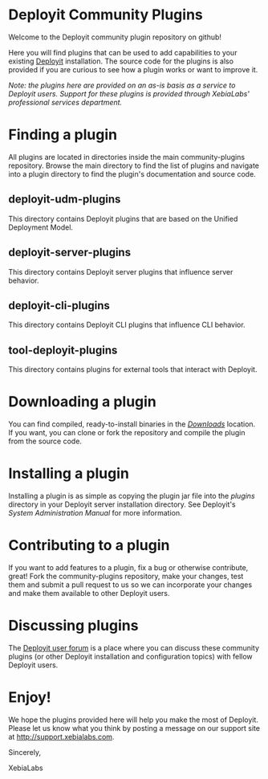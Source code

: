 # Deployit Community Plugins #

Welcome to the Deployit community plugin repository on github!

Here you will find plugins that can be used to add capabilities to your existing [Deployit](http://www.xebialabs.com/tour) installation. The source code
for the plugins is also provided if you are curious to see how a plugin works or want to improve it.

_Note: the plugins here are provided on an as-is basis as a service to Deployit users. Support for these plugins is provided through
XebiaLabs' professional services department._

# Finding a plugin

All plugins are located in directories inside the main community-plugins repository. Browse the main directory to find
the list of plugins and navigate into a plugin directory to find the plugin's documentation and source code.

## deployit-udm-plugins

This directory contains Deployit plugins that are based on the Unified Deployment Model.

## deployit-server-plugins

This directory contains Deployit server plugins that influence server behavior.

## deployit-cli-plugins

This directory contains Deployit CLI plugins that influence CLI behavior.

## tool-deployit-plugins

This directory contains plugins for external tools that interact with Deployit.

# Downloading a plugin

You can find compiled, ready-to-install binaries in the [_Downloads_](http://tech.xebialabs.com/download/community-archive/) location. If you want, you can clone
or fork the repository and compile the plugin from the source code.

# Installing a plugin

Installing a plugin is as simple as copying the plugin jar file into the _plugins_ directory in your Deployit server
installation directory. See Deployit's *System Administration Manual* for more information.

# Contributing to a plugin

If you want to add features to a plugin, fix a bug or otherwise contribute, great! Fork the community-plugins repository,
make your changes, test them and submit a pull request to us so we can incorporate your changes and make them available
to other Deployit users.

# Discussing plugins

The [Deployit user forum](http://support.xebialabs.com/forums/20273366-deployit-users) is a place where you can discuss these community plugins (or other Deployit installation and configuration topics) with fellow Deployit users.

# Enjoy!

We hope the plugins provided here will help you make the most of Deployit. Please let us know what you think by posting a 
message on our support site at http://support.xebialabs.com.

Sincerely,

XebiaLabs

